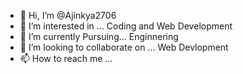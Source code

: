 - 👋 Hi, I’m @Ajinkya2706
- 👀 I’m interested in ... Coding and Web Development
- 🌱 I’m currently Pursuing... Enginnering
- 💞️ I’m looking to collaborate on ... Web Devlopment
- 📫 How to reach me ...

<!---
Ajinkya2706/Ajinkya2706 is a ✨ special ✨ repository because its `README.md` (this file) appears on your GitHub profile.
You can click the Preview link to take a look at your changes.
--->
